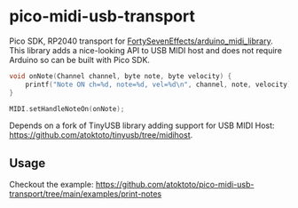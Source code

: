 # pico-midi-usb-transport
Pico SDK, RP2040 transport for [FortySevenEffects/arduino_midi_library](https://github.com/FortySevenEffects/arduino_midi_library).
This library adds a nice-looking API to USB MIDI host and does not require Arduino so can be built with Pico SDK.

```cpp
void onNote(Channel channel, byte note, byte velocity) {
    printf("Note ON ch=%d, note=%d, vel=%d\n", channel, note, velocity);
}

MIDI.setHandleNoteOn(onNote);
```

Depends on a fork of TinyUSB library adding support for USB MIDI Host: https://github.com/atoktoto/tinyusb/tree/midihost.

## Usage

Checkout the example: https://github.com/atoktoto/pico-midi-usb-transport/tree/main/examples/print-notes